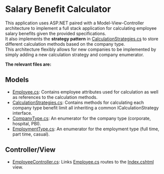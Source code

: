# Salary Benefit Calculator

This application uses ASP.NET paired with a Model-View-Controller architecture to implement a full stack application for calculating employee salary benefits given the provided specifications.\
It also implements the **strategy pattern** in [CalculationStrategies.cs](./Models/CalculationStrategies.cs) to store different calculation methods based on the company type.\
This architecture flexibly allows for new companies to be implemented by simply adding a new calculation strategy and company enumerator.

**The relevant files are:**
## Models
- [Employee.cs](./Models/Employee.cs): Contains employee attributes used for calculation as well as references to the calculation methods.
- [CalculationStrategies.cs](./Models/CalculationStrategies.cs): Contains methods for calculating each company type benefit limit all inheriting a common ICalculationStrategy interface.
- [CompanyType.cs](./Models/CompanyType.cs): An enumerator for the company type (corporate, hospital, PBI).
- [EmploymentType.cs](./Models/EmploymentType.cs): An enumerator for the employment type (full time, part time, casual).
## Controller/View
-  [EmployeeController.cs](./Controllers/EmployeeController.cs): Links [Employee.cs](./Models/Employee.cs) routes to the [Index.cshtml](./Views/Employee/Index.cshtml) view.